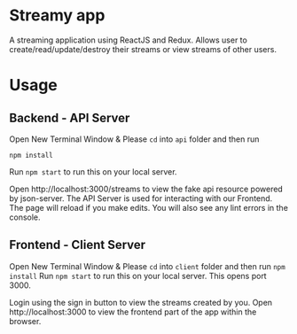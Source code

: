 # Streamy app
A streaming application using ReactJS and Redux. Allows user to create/read/update/destroy their streams or view streams of other users.

# Usage
## Backend - API Server
Open New Terminal Window & Please ```cd``` into ```api``` folder and then run

```npm install```

Run ```npm start``` to run this on your local server. 

Open http://localhost:3000/streams to view the fake api resource powered by json-server. The API Server is used for interacting with our Frontend. The page will reload if you make edits.
You will also see any lint errors in the console.


## Frontend - Client Server
Open New Terminal Window & Please ```cd``` into ```client``` folder and then run 
```npm install```
Run ```npm start``` to run this on your local server. This opens port 3000.

Login using the sign in button to view the streams created by you.
Open http://localhost:3000 to view the frontend part of the app within the browser.
